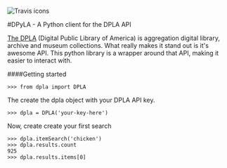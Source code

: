 ![Travis icons](https://travis-ci.org/bibliotechy/DPyLA.png)


#DPyLA - A Python client for the DPLA API

[The DPLA](http://dp.la) (Digital Public Library of America) is aggregation  digital library, archive and museum collections. What really makes it stand out is it's awesome API. This python library is a wrapper around that API, making it easier to interact with.

####Getting started


`>>> from dpla import DPLA`

The create the dpla object with your DPLA API key.

`>>> dpla = DPLA('your-key-here')`

Now, create create your first search

```
>>> dpla.itemSearch('chicken')
>>> dpla.results.count
925
>>> dpla.results.items[0]

```

